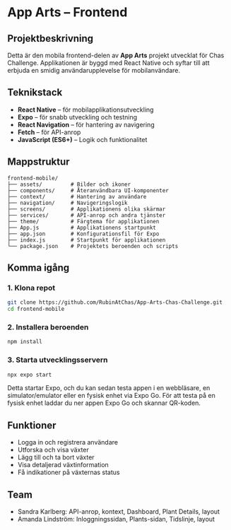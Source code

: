 # App Arts – Frontend

## Projektbeskrivning

Detta är den mobila frontend-delen av **App Arts** projekt utvecklat för Chas Challenge. Applikationen är byggd med React Native och syftar till att erbjuda en smidig användarupplevelse för mobilanvändare.

## Teknikstack

- **React Native** – för mobilapplikationsutveckling  
- **Expo** – för snabb utveckling och testning  
- **React Navigation** – för hantering av navigering  
- **Fetch** – för API-anrop  
- **JavaScript (ES6+)** – Logik och funktionalitet 

## Mappstruktur

```text
frontend-mobile/
├── assets/         # Bilder och ikoner
├── components/     # Återanvändbara UI-komponenter
├── context/        # Hantering av användare
├── navigation/     # Navigeringslogik
├── screens/        # Applikationens olika skärmar
├── services/       # API-anrop och andra tjänster
├── theme/          # Färgtema för applikationen
├── App.js          # Applikationens startpunkt
├── app.json        # Konfigurationsfil för Expo
├── index.js        # Startpunkt för applikationen
└── package.json    # Projektets beroenden och scripts
```

## Komma igång

### 1. Klona repot

```bash
git clone https://github.com/RubinAtChas/App-Arts-Chas-Challenge.git
cd frontend-mobile
```

### 2. Installera beroenden

```bash
npm install
```

### 3. Starta utvecklingsservern

```bash
npx expo start
```

Detta startar Expo, och du kan sedan testa appen i en webbläsare, en simulator/emulator eller en fysisk enhet via Expo Go. För att testa på en fysisk enhet laddar du ner appen Expo Go och skannar QR-koden.

## Funktioner

- Logga in och registrera användare
- Utforska och visa växter
- Lägg till och ta bort växter
- Visa detaljerad växtinformation
- Få indikationer på växternas status

## Team

- Sandra Karlberg: API-anrop, kontext, Dashboard, Plant Details, layout
- Amanda Lindström: Inloggningssidan, Plants-sidan, Tidslinje, layout
